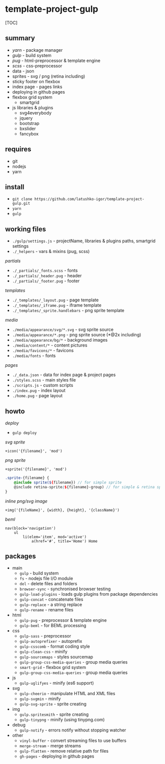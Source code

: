 
# template-project-gulp

[TOC]

## summary

* _yarn_ - package manager
* _gulp_ - build system
* _pug_ - html-preprocessor & template engine
* _scss_ - css-preprocessor
* data - json
* sprites - svg / png (retina including)
* sticky footer on flexbox
* index page - pages links
* deploying in github pages
* flexbox grid system
	- smartgrid
* js libraries & plugins
	- svg4everybody
	- jquery
	- bootstrap
	- bxslider
	- fancybox

## requires

* git
* nodejs
* yarn

## install

* `git clone https://github.com/latushko-igor/template-project-gulp.git`
* `yarn`
* `gulp`

## working files

* `./gulp/settings.js` - projectName, libraries & plugins paths, smartgrid settings
* `./_helpers` - vars & mixins (pug, scss)

_partials_

* `./_partials/_fonts.scss` - fonts
* `./_partials/_header.pug` - header
* `./_partials/_footer.pug` - footer

_templates_

* `./_templates/_layout.pug` - page template
* `./_templates/_iframe.pug` - iframe template
* `./_templates/_sprite.handlebars` - png sprite template

_media_

* `./media/appearance/svg/*.svg` - svg sprite source
* `./media/appearance/*.png` - png sprite source (*@2x including)
* `./media/appearance/bg/*` - background images
* `./media/content/*` - content pictures
* `./media/favicons/*` - favicons
* `./media/fonts` - fonts

_pages_

* `./_data.json` - data for index page & project pages
* `./styles.scss` - main styles file
* `./scripts.js` - custom scripts
* `./index.pug` - index layout
* `./home.pug` - page layout

## howto

_deploy_

* `gulp deploy`

_svg sprite_

~~~pug
+icon('{filename}', 'mod')
~~~

_png sprite_

~~~pug
+sprite('{filename}', 'mod')
~~~

~~~scss
.sprite-{filename} {
	@include sprite(${filename}) // for simple sprite
	@include retina-sprite(${filename}-group) // for simple & retina sprite
}
~~~

_inline png/svg image_

~~~pug
+img('{fileName}', {width}, {height}, '{className}')
~~~

_beml_

~~~pug
nav(block='navigation')
	ul
		li(elem='item', mod='active')
			a(href='#', title='Home') Home
~~~

## packages

* main
	- `gulp` - build system
	- `fs` - nodejs file I/O module
	- `del` - delete files and folders
	- `browser-sync` - synchronised browser testing
	- `gulp-load-plugins` - loads gulp plugins from package dependencies
	- `gulp-concat` - concatenate files
	- `gulp-replace` - a string replace
	- `gulp-rename` - rename files
* html
	- `gulp-pug` - preprocessor & template engine
	- `gulp-beml` - for BEML processing
* css
	- `gulp-sass` - preprocessor
	- `gulp-autoprefixer` - autoprefix
	- `gulp-csscomb` - format coding style
	- `gulp-clean-css` - minify
	- `gulp-sourcemaps` - styles sourcemap
	- `gulp-group-css-media-queries` - group media queries
	- `smart-grid` - flexbox grid system
	- `gulp-group-css-media-queries` - group media queries
* js
	- `gulp-uglifyes` - minify (es6 support)
* svg
	- `gulp-cheerio` - manipulate HTML and XML files
	- `gulp-svgmin` - minify
	- `gulp-svg-sprite` - sprite creating
* img
	- `gulp.spritesmith` - sprite creating
	- `gulp-tinypng` - minify (using tinypng.com)
* debug
	- `gulp-notify` - errors notify without stopping watcher
* other
	- `vinyl-buffer` - convert streaming files to use buffers
	- `merge-stream` - merge streams
	- `gulp-flatten` - remove relative path for files
	- `gh-pages` - deploying in github pages
